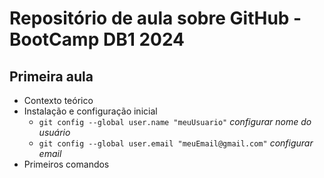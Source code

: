 # Repositório de aula sobre GitHub - BootCamp DB1 2024
## Primeira aula

- Contexto teórico
- Instalação e configuração inicial
    - `git config --global user.name "meuUsuario"`  *configurar nome do usuário*
    - `git config --global user.email "meuEmail@gmail.com"` *configurar email*
- Primeiros comandos